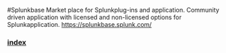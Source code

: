 #Splunkbase
Market place for Splunkplug-ins and application. Community driven application with licensed and non-licensed options for Splunkapplication.
https://splunkbase.splunk.com/


### [index](index.html)
